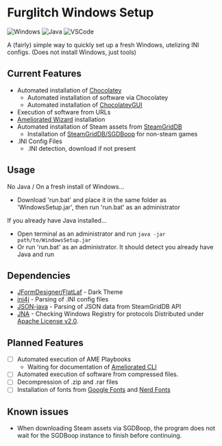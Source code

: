 # Furglitch Windows Setup
![Windows](https://img.shields.io/badge/Windows-0078d4?style=for-the-badge&logo=windows-11&logoColor=white)
![Java](https://img.shields.io/badge/java-%23ED8B00.svg?style=for-the-badge&logo=openjdk&logoColor=white)
![VSCode](https://img.shields.io/badge/VSCode-0078D4?style=for-the-badge&logo=visual%20studio%20code&logoColor=white)

A (fairly) simple way to quickly set up a fresh Windows, utelizing INI configs. (Does not install Windows, just tools)

## Current Features
* Automated installation of [Chocolatey](https://github.com/chocolatey/choco)
  * Automated installation of software via Chocolatey
  * Automated installation of [ChocolateyGUI](https://github.com/chocolatey/ChocolateyGUI)
* Execution of software from URLs
* [Ameliorated Wizard](https://ameliorated.io/) installation
* Automated installation of Steam assets from [SteamGridDB](https://www.steamgriddb.com/)
  * Installation of [SteamGridDB/SGDBoop](https://github.com/SteamGridDB/SGDBoop) for non-steam games
* .INI Config Files
  * .INI detection, download if not present

## Usage
No Java / On a fresh install of Windows...
* Download 'run.bat' and place it in the same folder as 'WindowsSetup.jar', then run 'run.bat' as an administrator

If you already have Java installed...
* Open terminal as an administrator and run `java -jar path/to/WindowsSetup.jar`
* Or run 'run.bat' as an administrator. It should detect you already have Java and run

## Dependencies
* [JFormDesigner/FlatLaf](https://github.com/JFormDesigner/FlatLaf) - Dark Theme
* [ini4j](https://ini4j.sourceforge.net/) - Parsing of .INI config files
* [JSON-java](https://github.com/stleary/JSON-java) - Parsing of JSON data from SteamGridDB API
* [JNA](https://github.com/java-native-access/jna) - Checking Windows Registry for protocols
Distributed under [Apache License v2.0](https://github.com/Furglitch/WindowsSetup?tab=Apache-2.0-1-ov-file).

## Planned Features
* [ ] Automated execution of AME Playbooks
  * Waiting for documentation of [Ameliorated CLI](https://git.ameliorated.info/Styris/trusted-uninstaller-cli)
* [ ] Automated execution of software from compressed files.
* [ ] Decompression of .zip and .rar files
* [ ] Installation of fonts from [Google Fonts](https://github.com/google/fonts) and [Nerd Fonts](https://github.com/ryanoasis/nerd-fonts)

## Known issues
* When downloading Steam assets via SGDBoop, the program does not wait for the SGDBoop instance to finish before continuing.
